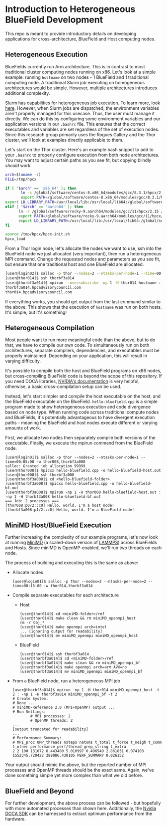 # Introduction to Heterogeneous BlueField Development

This repo is meant to provide introductory details on developing applications for
cross-architecture, BlueField and Host computing nodes.

## Heterogeneous Execution

BlueFields currently run Arm architecture. This is in contrast to most traditional cluster
computing nodes running on x86. Let's look at a simple example: running `hostname` on two nodes - 1 BlueField
and 1 traditional computing node. A traditional Slurm job executing on homogeneous architectures
would be simple. However, multiple architectures introduces additional complexity.

Slurm has capabilities for heterogeneous job execution. To learn more, look
[here](https://slurm.schedmd.com/heterogeneous_jobs.html).
However, when Slurm jobs are dispatched, the environment variables aren't properly managed
for this usecase. Thus, the user must manage it directly. We can do this by configuring
some environment variables and our application versions in our `.bashrc` file. This ensures
that the correct executables and variables are set regardless of the set of execution nodes.
Since this research group primarily uses the Rogues Gallery and the Thor cluster, we'll look
at examples directly applicable to them.

Let's start on the Thor cluster. Here's an example bash snippet to add to your `.bashrc` to
properly configure execution from both node architectures. You may want to adjust certain paths
as you see fit, but copying blindly *should* work.

```bash
arch=$(uname -i)
FILE=/tmp/hpcx

if [ "$arch" == 'x86_64' ]; then
       ln -s /global/software/centos-8.x86_64/modules/gcc/8.3.1/hpcx/2.15.0/ /tmp/hpcx
       export PATH=/global/software/centos-8.x86_64/modules/gcc/8.3.1/hpcx/2.14.0/ucx/bin:$PATH
export LD_LIBRARY_PATH=/usr/local/lib:/usr/local/lib64:/global/software/centos-8.x86_64/modules/gcc/8.3.1/hpcx/2.14.0/ucx/lib:/global/software/centos-8.x86_64/modules/gcc/8.3.1/hpcx/2.14.0/ompi/lib/:$LD_LIBRARY_PATH
elif [ "$arch" == 'aarch64' ]; then
      ln -s /global/software/rocky-9.aarch64/modules/gcc/11/hpcx/2.15 /tmp/hpcx
      export PATH=/global/software/rocky-9.aarch64/modules/gcc/11/hpcx/2.15/ucx/bin:/tmp/hpcx/ompi/tests/osu-micro-benchmarks-5.6.2:$PATH
      export LD_LIBRARY_PATH=/usr/local/lib:/usr/local/lib64:/global/software/rocky-9.aarch64/modules/gcc/11/hpcx/2.15/ucx/lib:/global/software/rocky-9.aarch64/modules/gcc/11/hpcx/2.15.0/ompi/lib/:$LD_LIBRARY_PATH
fi

source /tmp/hpcx/hpcx-init.sh
hpcx_load
```

From a Thor login node, let's allocate the nodes we want to use, ssh into the BlueField node we
just allocated (very important), then run a heterogeneous MPI command. Change the requested nodes and parameters
as you see fit, but ensure that one traditional host and one BlueField are allocated.

```bash
[user@login02]$ salloc -p thor --nodes=2 --ntasks-per-node=1 --time=00:05:00 -w thor014,thorbf3a014
[user@thor014]$ ssh thorbf3a014
[user@thorbf3a014]$ mpirun --oversubscribe -np 1 -H thor014 hostname : -np 1 -H thorbf3a014 hostname
thorbf3a014.hpcadvisorycouncil.com
thor014.hpcadvisorycouncil.com
```

If everything works, you should get output from the last command similar to the above. This
shows that the execution of `hostname` was run on both hosts. It's simple, but it's something!


## Heterogeneous Compilation

Most people want to run more meaningful code than the above, but to do that, we have to compile
our own code. To simultaneously run on both architectures, separate compilers,
dependencies, and executables must be properly maintained. Depending on your application,
this will result in varying difficulty.

It's possible to compile both the host and BlueField programs on x86 nodes, but cross-compiling
BlueField code is beyond the scope of this repository. If you need DOCA libraries,
[NVIDIA's documentation](https://docs.nvidia.com/doca/archive/doca-v2.2.0/developer-guide/index.html)
is very helpful, otherwise, a basic cross-compilation setup can be used.

Instead, let's start simpler and compile the host executable on the host, and the BlueField
executable on the BlueField. `hello-bluefield.cpp` is a simple program made to show heterogeneous
execution and code divergence based on node type. When running code across traditional
compute nodes and BlueFields, it's potentially advantageous to have divergent execution paths -
meaning the BlueField and host nodes execute different or varying amounts of work.

First, we allocate two nodes then separately compile both versions of the executable. Finally,
we execute the mpirun command from the BlueField node.

```
[user@login01]$ salloc -p thor --nodes=2 --ntasks-per-node=1 --time=00:05:00 -w thor008,thorbf3a008
salloc: Granted job allocation 99999
[user@thor008]$ mpicxx hello-bluefield.cpp -o hello-bluefield-host.out
[user@thor008]$ ssh thorbf3a008
[user@thorbf3a008]$ cd <hello-bluefield-folder>
[user@thorbf3a008]$ mpicxx hello-bluefield.cpp -o hello-bluefield-bf.out
[user@thorbf3a008]$ mpirun -np 1 -H thor008 hello-bluefield-host.out : -np 1 -H thorbf3a008 hello-bluefield-bf.out
=== Job: 2 processes ===
[thor008:p0/2::c0] Hello, world. I'm a host node!
[thorbf3a008:p1/2::c0] Hello, world. I'm a BlueField node!
```

## MiniMD Host/BlueField Execution

Further increasing the complexity of our example programs, let's now look at running
[MiniMD](https://github.com/hpcgarage/miniMD/tree/force_on_bf) (a scaled-down version of
[LAMMPS](https://www.lammps.org/#gsc.tab=0)) across BlueFields and Hosts. Since miniMD is OpenMP-enabled, we'll run two
threads on each node.

The process of building and executing this is the
same as above:
- Allocate nodes

    ```
    [user@login01]$ salloc -p thor --nodes=2 --ntasks-per-node=2 --time=00:15:00 -w thor014,thorbf3a014
    ```
- Compile separate executables for each architecture
    - Host

        ```
        [user@thor014]$ cd <miniMD-folder>/ref
        [user@thor014]$ make clean && rm miniMD_openmpi_host
        rm -r Obj_*
        [user@thor014]$ make openmpi arch=intel
        ... [ignoring output for readability]
        [user@thor014]$ mv miniMD_openmpi miniMD_openmpi_host
        ```

    - BlueField

        ```
        [user@thor014]$ ssh thorbf3a014
        [user@thorbf3a014]$ cd <miniMD-folder>/ref
        [user@thorbf3a014]$ make clean && rm miniMD_openmpi_bf
        [user@thorbf3a014]$ make openmpi arch=arm AVX=no
        [user@thorbf3a014]$ mv miniMD_openmpi miniMD_openmpi_bf
        ```

- From a BlueField node, run a heterogeneous MPI job

    ```
    [user@thorbf3a014]$ mpirun -np 1 -H thor014 miniMD_openmpi_host -t 2 : -np 1 -H thorbf3a014 miniMD_openmpi_bf -t 2
    # Create System:
    # Done ....
    # miniMD-Reference 2.0 (MPI+OpenMP) output ...
    # Run Settings:
            # MPI processes: 2
            # OpenMP threads: 2
    ...
    [output truncated for readability]
    ...
    # Performance Summary:
    # MPI_proc OMP_threads nsteps natoms t_total t_force t_neigh t_comm t_other performance perf/thread grep_string t_extra
    2 2 100 131072 8.443480 5.010997 0.496549 2.861831 0.074103 1552345.720422 388086.430105 PERF_SUMMARY 0.026152
    ```

Your output should mimic the above, but the reported number of MPI processes and OpenMP threads
should be the exact same. Again, we've done something simple yet more complex than what we did before.


## BlueField and Beyond

For further development, the above process can be followed - but hopefully with more automated
processes than shown here. Additionally, the
[Nvidia DOCA SDK](https://developer.nvidia.com/networking/doca) can be harnessed to extract
optimum performance from the hardware.